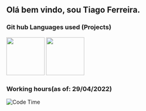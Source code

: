 <h2> Olá bem vindo, sou Tiago Ferreira. </h2>
<div>
  <h3>Git hub Languages used (Projects)</h3>
  <img height="100em" src="https://github-readme-stats.vercel.app/api?username=Dolf547&show_icons=true&theme=tokyonight"/>
  <img height="100em" src = "https://github-readme-stats.vercel.app/api/top-langs/?username=Dolf547&layout=compact&theme=tokyonight"/>
 </div>
 
 <div>
  <h3>Working hours(as of: 29/04/2022)</h3>
  <img alt="Code Time" src="https://img.shields.io/endpoint?style=flat&url=https://codetime-api.datreks.com/badge/3747?logoColor=white%26project=%26recentMS=0%26showProject=false"/>
 
  </div>

